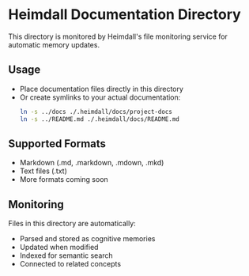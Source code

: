 # Heimdall Documentation Directory

This directory is monitored by Heimdall's file monitoring service for automatic memory updates.

## Usage

- Place documentation files directly in this directory
- Or create symlinks to your actual documentation:
  ```bash
  ln -s ../docs ./.heimdall/docs/project-docs
  ln -s ../README.md ./.heimdall/docs/README.md
  ```

## Supported Formats

- Markdown (.md, .markdown, .mdown, .mkd)
- Text files (.txt)
- More formats coming soon

## Monitoring

Files in this directory are automatically:
- Parsed and stored as cognitive memories
- Updated when modified
- Indexed for semantic search
- Connected to related concepts
